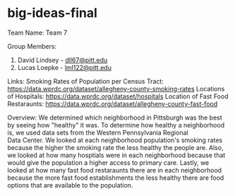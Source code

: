 # big-ideas-final
Team Name:
  Team 7
  
Group Members:
  1. David Lindsey - dll67@pitt.edu
  2. Lucas Loepke - lml122@pitt.edu

Links:
  Smoking Rates of Population per Census Tract:
    https://data.wprdc.org/dataset/allegheny-county-smoking-rates
  Locations of Hospitals:
    https://data.wprdc.org/dataset/hospitals
  Location of Fast Food Restaraunts:
    https://data.wprdc.org/dataset/allegheny-county-fast-food

Overview:
  We determined which neighborhood in Pittsburgh was the best by seeing how "healthy" it was. To determine how healthy a neighborhood is, we used data sets from the Western Pennsylvania Regional   
  Data Center. We looked at each neighborhood population's smoking rates because the higher the smoking rate the less healthy the people are. Also, we looked at how many hosptials were in each 
  neighborhood because that would give the population a higher access to primary care. Lastly, we looked at how many fast food restaraunts there are in each neighborhood because the more fast food 
  establishments the less healthy there are food options that are available to the population.
